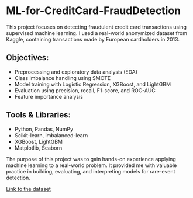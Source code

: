 # ML-for-CreditCard-FraudDetection
This project focuses on detecting fraudulent credit card transactions using supervised machine learning. I used a real-world anonymized dataset from Kaggle, containing transactions made by European cardholders in 2013.

## Objectives:
- Preprocessing and exploratory data analysis (EDA)
- Class imbalance handling using SMOTE
- Model training with Logistic Regression, XGBoost, and LightGBM
- Evaluation using precision, recall, F1-score, and ROC-AUC
- Feature importance analysis

## Tools & Libraries:
- Python, Pandas, NumPy
- Scikit-learn, imbalanced-learn
- XGBoost, LightGBM
- Matplotlib, Seaborn

The purpose of this project was to gain hands-on experience applying machine learning to a real-world problem. It provided me with valuable practice in building, evaluating, and interpreting models for rare-event detection.

[Link to the dataset]([https://www.kaggle.com/datasets/mlg-ulb/creditcardfraud/data])
